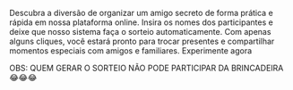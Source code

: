 Descubra a diversão de organizar um amigo secreto de forma prática e rápida em nossa plataforma online. Insira os nomes dos participantes e deixe que nosso sistema faça o sorteio automaticamente. Com apenas alguns cliques, você estará pronto para trocar presentes e compartilhar momentos especiais com amigos e familiares. Experimente agora


OBS: QUEM GERAR O SORTEIO NÃO PODE PARTICIPAR DA BRINCADEIRA 😂😂😂

